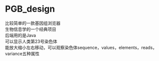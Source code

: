 # PGB_design
比较简单的一款基因组浏览器<br />
生物信息学的一个经典项目<br />
后端用的是Java<br />
可以显示人类第23号染色体<br />
能放大缩小左右移动，可以观察染色体sequence，values，elements，reads，variance五种属性<br />

